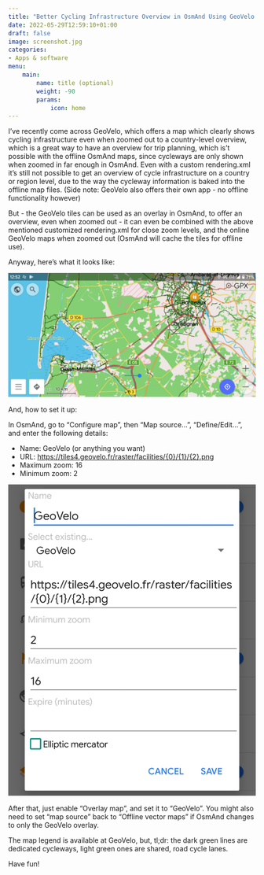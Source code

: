 ```yaml
---
title: "Better Cycling Infrastructure Overview in OsmAnd Using GeoVelo Overlay"
date: 2022-05-29T12:59:10+01:00
draft: false
image: screenshot.jpg
categories:
- Apps & software
menu: 
    main:
        name: title (optional)
        weight: -90
        params:
            icon: home
---
```

I’ve recently come across GeoVelo, which offers a map which clearly shows cycling infrastructure even when zoomed out to a country-level overview, which is a great way to have an overview for trip planning, which is’t possible with the offline OsmAnd maps, since cycleways are only shown when zoomed in far enough in OsmAnd. Even with a custom rendering.xml it’s still not possible to get an overview of cycle infrastructure on a country or region level, due to the way the cycleway information is baked into the offline map files. (Side note: GeoVelo also offers their own app - no offline functionality however)

But - the GeoVelo tiles can be used as an overlay in OsmAnd, to offer an overview, even when zoomed out - it can even be combined with the above mentioned customized rendering.xml for close zoom levels, and the online GeoVelo maps when zoomed out (OsmAnd will cache the tiles for offline use).

Anyway, here’s what it looks like:

![GeoVelo overly add dialog](screenshot.jpg)

And, how to set it up:

In OsmAnd, go to “Configure map”, then “Map source…”, “Define/Edit…”, and enter the following details:

* Name: GeoVelo (or anything you want)
* URL: https://tiles4.geovelo.fr/raster/facilities/{0}/{1}/{2}.png
* Maximum zoom: 16
* Minimum zoom: 2

![GeoVelo overly add dialog](geovelo-add.jpg)

After that, just enable “Overlay map”, and set it to “GeoVelo”. You might also need to set “map source” back to “Offline vector maps” if OsmAnd changes to only the GeoVelo overlay.

The map legend is available at GeoVelo, but, tl;dr: the dark green lines are dedicated cycleways, light green ones are shared, road cycle lanes.

Have fun!